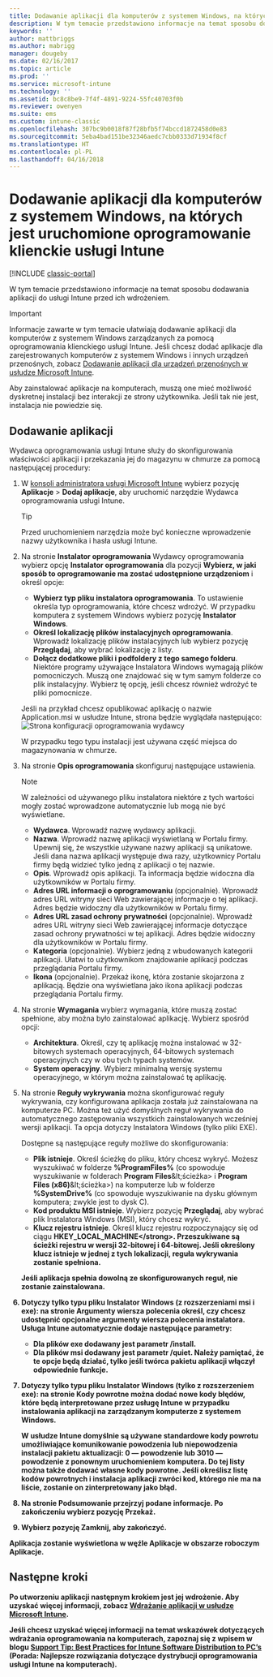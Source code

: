 ```yaml
---
title: Dodawanie aplikacji dla komputerów z systemem Windows, na których jest uruchomione oprogramowanie klienckie usługi Intune
description: W tym temacie przedstawiono informacje na temat sposobu dodawania aplikacji na komputerach do usługi Intune przed ich wdrożeniem.
keywords: ''
author: mattbriggs
ms.author: mabrigg
manager: dougeby
ms.date: 02/16/2017
ms.topic: article
ms.prod: ''
ms.service: microsoft-intune
ms.technology: ''
ms.assetid: bc8c8be9-7f4f-4891-9224-55fc40703f0b
ms.reviewer: owenyen
ms.suite: ems
ms.custom: intune-classic
ms.openlocfilehash: 307bc9b0018f87f28bfb5f74bccd1872458d0e83
ms.sourcegitcommit: 5eba4bad151be32346aedc7cbb0333d71934f8cf
ms.translationtype: HT
ms.contentlocale: pl-PL
ms.lasthandoff: 04/16/2018
---
```

# <a name="add-apps-for-windows-pcs-that-run-the-intune-software-client"></a>Dodawanie aplikacji dla komputerów z systemem Windows, na których jest uruchomione oprogramowanie klienckie usługi Intune

[!INCLUDE [classic-portal](../includes/classic-portal.md)]

W tym temacie przedstawiono informacje na temat sposobu dodawania aplikacji do usługi Intune przed ich wdrożeniem.

> [!IMPORTANT]
> Informacje zawarte w tym temacie ułatwiają dodawanie aplikacji dla komputerów z systemem Windows zarządzanych za pomocą oprogramowania klienckiego usługi Intune. Jeśli chcesz dodać aplikacje dla zarejestrowanych komputerów z systemem Windows i innych urządzeń przenośnych, zobacz [Dodawanie aplikacji dla urządzeń przenośnych w usłudze Microsoft Intune](add-apps-for-mobile-devices-in-microsoft-intune.md).

Aby zainstalować aplikacje na komputerach, muszą one mieć możliwość dyskretnej instalacji bez interakcji ze strony użytkownika. Jeśli tak nie jest, instalacja nie powiedzie się.


## <a name="add-the-app"></a>Dodawanie aplikacji
Wydawca oprogramowania usługi Intune służy do skonfigurowania właściwości aplikacji i przekazania jej do magazynu w chmurze za pomocą następującej procedury:

1. W [konsoli administratora usługi Microsoft Intune](https://manage.microsoft.com) wybierz pozycję **Aplikacje** &gt; **Dodaj aplikacje**, aby uruchomić narzędzie Wydawca oprogramowania usługi Intune.

   > [!TIP]
   > Przed uruchomieniem narzędzia może być konieczne wprowadzenie nazwy użytkownika i hasła usługi Intune.

2. Na stronie **Instalator oprogramowania** Wydawcy oprogramowania wybierz opcję **Instalator oprogramowania** dla pozycji **Wybierz, w jaki sposób to oprogramowanie ma zostać udostępnione urządzeniom** i określ opcje:

   - **Wybierz typ pliku instalatora oprogramowania**. To ustawienie określa typ oprogramowania, które chcesz wdrożyć. W przypadku komputera z systemem Windows wybierz pozycję **Instalator Windows**.
   - **Określ lokalizację plików instalacyjnych oprogramowania**. Wprowadź lokalizację plików instalacyjnych lub wybierz pozycję **Przeglądaj**, aby wybrać lokalizację z listy.
   - **Dołącz dodatkowe pliki i podfoldery z tego samego folderu**. Niektóre programy używające Instalatora Windows wymagają plików pomocniczych. Muszą one znajdować się w tym samym folderze co plik instalacyjny. Wybierz tę opcję, jeśli chcesz również wdrożyć te pliki pomocnicze.

   Jeśli na przykład chcesz opublikować aplikację o nazwie Application.msi w usłudze Intune, strona będzie wyglądała następująco: ![Strona konfiguracji oprogramowania wydawcy](./media/publisher-for-pc.png)

   W przypadku tego typu instalacji jest używana część miejsca do magazynowania w chmurze.

3. Na stronie **Opis oprogramowania** skonfiguruj następujące ustawienia.

   > [!NOTE]
   > W zależności od używanego pliku instalatora niektóre z tych wartości mogły zostać wprowadzone automatycznie lub mogą nie być wyświetlane.

   - **Wydawca**. Wprowadź nazwę wydawcy aplikacji.
   - **Nazwa**. Wprowadź nazwę aplikacji wyświetlaną w Portalu firmy.<br />Upewnij się, że wszystkie używane nazwy aplikacji są unikatowe. Jeśli dana nazwa aplikacji występuje dwa razy, użytkownicy Portalu firmy będą widzieć tylko jedną z aplikacji o tej nazwie.
   - **Opis**. Wprowadź opis aplikacji. Ta informacja będzie widoczna dla użytkowników w Portalu firmy.
   - **Adres URL informacji o oprogramowaniu** (opcjonalnie). Wprowadź adres URL witryny sieci Web zawierającej informacje o tej aplikacji. Adres będzie widoczny dla użytkowników w Portalu firmy.
   - **Adres URL zasad ochrony prywatności** (opcjonalnie). Wprowadź adres URL witryny sieci Web zawierającej informacje dotyczące zasad ochrony prywatności w tej aplikacji. Adres będzie widoczny dla użytkowników w Portalu firmy.
   - **Kategoria** (opcjonalnie). Wybierz jedną z wbudowanych kategorii aplikacji. Ułatwi to użytkownikom znajdowanie aplikacji podczas przeglądania Portalu firmy.
   - **Ikona** (opcjonalnie). Przekaż ikonę, która zostanie skojarzona z aplikacją. Będzie ona wyświetlana jako ikona aplikacji podczas przeglądania Portalu firmy.

4. Na stronie **Wymagania** wybierz wymagania, które muszą zostać spełnione, aby można było zainstalować aplikację. Wybierz spośród opcji:

   - **Architektura**. Określ, czy tę aplikację można instalować w 32-bitowych systemach operacyjnych, 64-bitowych systemach operacyjnych czy w obu tych typach systemów.
   - **System operacyjny**. Wybierz minimalną wersję systemu operacyjnego, w którym można zainstalować tę aplikację.

5. Na stronie **Reguły wykrywania** można skonfigurować reguły wykrywania, czy konfigurowana aplikacja została już zainstalowana na komputerze PC. Można też użyć domyślnych reguł wykrywania do automatycznego zastępowania wszystkich zainstalowanych wcześniej wersji aplikacji. Ta opcja dotyczy Instalatora Windows (tylko pliki EXE).

   Dostępne są następujące reguły możliwe do skonfigurowania:
   - **Plik istnieje**. Określ ścieżkę do pliku, który chcesz wykryć. Możesz wyszukiwać w folderze **%ProgramFiles%** (co spowoduje wyszukiwanie w folderach **Program Files**\&lt;ścieżka&gt; i **Program Files (x86)**\&lt;ścieżka&gt;) na komputerze lub w folderze **%SystemDrive%** (co spowoduje wyszukiwanie na dysku głównym komputera; zwykle jest to dysk C).
   - **Kod produktu MSI istnieje**. Wybierz pozycję **Przeglądaj**, aby wybrać plik Instalatora Windows (MSI), który chcesz wykryć.
   - <strong>Klucz rejestru istnieje</strong>. Określ klucz rejestru rozpoczynający się od ciągu <strong>HKEY_LOCAL_MACHINE\</strong>. Przeszukiwane są ścieżki rejestru w wersji 32-bitowej i 64-bitowej. Jeśli określony klucz istnieje w jednej z tych lokalizacji, reguła wykrywania zostanie spełniona.

   Jeśli aplikacja spełnia dowolną ze skonfigurowanych reguł, nie zostanie zainstalowana.

6. Dotyczy tylko typu pliku **Instalator Windows** (z rozszerzeniami msi i exe): na stronie **Argumenty wiersza polecenia** określ, czy chcesz udostępnić opcjonalne argumenty wiersza polecenia instalatora.
   Usługa Intune automatycznie dodaje następujące parametry:
   - Dla plików exe dodawany jest parametr **/install**.
   - Dla plików msi dodawany jest parametr **/quiet**.
   Należy pamiętać, że te opcje będą działać, tylko jeśli twórca pakietu aplikacji włączył odpowiednie funkcje.

7. Dotyczy tylko typu pliku **Instalator Windows** (tylko z rozszerzeniem exe): na stronie **Kody powrotne** można dodać nowe kody błędów, które będą interpretowane przez usługę Intune w przypadku instalowania aplikacji na zarządzanym komputerze z systemem Windows.

   W usłudze Intune domyślnie są używane standardowe kody powrotu umożliwiające komunikowanie powodzenia lub niepowodzenia instalacji pakietu aktualizacji: **0** — powodzenie lub **3010** — powodzenie z ponownym uruchomieniem komputera. Do tej listy można także dodawać własne kody powrotne. Jeśli określisz listę kodów powrotnych i instalacja aplikacji zwróci kod, którego nie ma na liście, zostanie on zinterpretowany jako błąd.

8. Na stronie **Podsumowanie** przejrzyj podane informacje. Po zakończeniu wybierz pozycję **Przekaż**.

9. Wybierz pozycję **Zamknij**, aby zakończyć.

Aplikacja zostanie wyświetlona w węźle **Aplikacje** w obszarze roboczym **Aplikacje**.

## <a name="next-steps"></a>Następne kroki

Po utworzeniu aplikacji następnym krokiem jest jej wdrożenie. Aby uzyskać więcej informacji, zobacz [Wdrażanie aplikacji w usłudze Microsoft Intune](deploy-apps.md).

Jeśli chcesz uzyskać więcej informacji na temat wskazówek dotyczących wdrażania oprogramowania na komputerach, zapoznaj się z wpisem w blogu [Support Tip: Best Practices for Intune Software Distribution to PC’s](https://blogs.technet.microsoft.com/intunesupport/2016/06/13/support-tip-best-practices-for-intune-software-distribution-to-pcs/) (Porada: Najlepsze rozwiązania dotyczące dystrybucji oprogramowania usługi Intune na komputerach).
